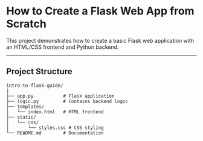 # How to Create a Flask Web App from Scratch

This project demonstrates how to create a basic Flask web application with an HTML/CSS frontend and Python backend.

---

## **Project Structure**
```plaintext
intro-to-flask-guide/
|
├── app.py           # Flask application
├── logic.py         # Contains backend logic
├── templates/
│   └── index.html   # HTML frontend
├── static/
│   └── css/
│       └── styles.css # CSS styling
└── README.md        # Documentation

